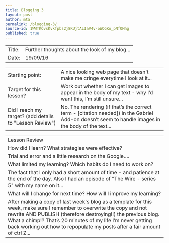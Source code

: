 ```yaml
---
title: Blogging 3
layout: post
author: mta
permalink: /blogging-3/
source-id: 1WWTKQvsKvkfpbs2j8KUjtALIaV4v-oWOGKo_pNfOMhg
published: true
---
```

<table>
  <tr>
    <td>Title:</td>
    <td>Further thoughts about the look of my blog...</td>
  </tr>
  <tr>
    <td>Date:</td>
    <td>19/09/16</td>
  </tr>
</table>


<table>
  <tr>
    <td>Starting point:</td>
    <td>A nice looking web page that doesn't make me cringe everytime I look at it...</td>
  </tr>
  <tr>
    <td>Target for this lesson?</td>
    <td>Work out whether I can get images to appear in the body of my text - why I’d want this, I’m still unsure...</td>
  </tr>
  <tr>
    <td>Did I reach my target? 
(add details to "Lesson Review")</td>
    <td>No.  The rendering (if that’s the correct term - [citation needed]) in the Gabriel Add-on doesn’t seem to handle images in the body of the text...</td>
  </tr>
</table>


<table>
  <tr>
    <td>Lesson Review</td>
  </tr>
  <tr>
    <td>How did I learn? What strategies were effective? </td>
  </tr>
  <tr>
    <td>Trial and error and a little research on the Google….</td>
  </tr>
  <tr>
    <td>What limited my learning? Which habits do I need to work on? </td>
  </tr>
  <tr>
    <td>The fact that I only had a short amount of time - and patience at the end of the day.  Also I had an episode of "The Wire - series 5" with my name on it...</td>
  </tr>
  <tr>
    <td>What will I change for next time? How will I improve my learning?</td>
  </tr>
  <tr>
    <td>After making a copy of last week's blog as a template for this week, make sure I remember to overwrite the copy and not rewrite AND PUBLISH (therefore destroying!!) the previous blog.  What a chimp!?  That’s 20 minutes of my life I’m never getting back working out how to repopulate my posts after a fair amount of ctrl Z...

</td>
  </tr>
</table>


